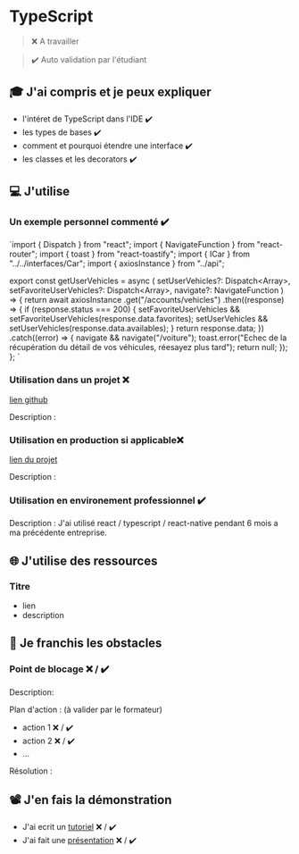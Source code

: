 # TypeScript

> ❌ A travailler

> ✔️ Auto validation par l'étudiant

## 🎓 J'ai compris et je peux expliquer

- l'intéret de TypeScript dans l'IDE  ✔️
- les types de bases  ✔️
- comment et pourquoi étendre une interface  ✔️
- les classes et les decorators  ✔️

## 💻 J'utilise

### Un exemple personnel commenté  ✔️

`import { Dispatch } from "react";
import { NavigateFunction } from "react-router";
import { toast } from "react-toastify";
import { ICar } from "../../interfaces/Car";
import { axiosInstance } from "../api";


export const getUserVehicles = async (
  setUserVehicles?: Dispatch<Array<ICar>>,
  setFavoriteUserVehicles?: Dispatch<Array<ICar>>,
  navigate?: NavigateFunction
) => {
  return await axiosInstance
    .get("/accounts/vehicles")
    .then((response) => {
      if (response.status === 200) {
        setFavoriteUserVehicles && setFavoriteUserVehicles(response.data.favorites);
        setUserVehicles && setUserVehicles(response.data.availables);
      }
      return response.data;
    })
    .catch((error) => {
      navigate && navigate("/voiture");
      toast.error("Echec de la récupération du détail de vos véhicules, réesayez plus tard");
      return null;
    });
};
`

### Utilisation dans un projet ❌ 

[lien github](...)

Description :

### Utilisation en production si applicable❌ 

[lien du projet](...)

Description :

### Utilisation en environement professionnel  ✔️

Description :  J'ai utilisé react  / typescript / react-native pendant 6 mois a ma précédente entreprise. 

## 🌐 J'utilise des ressources

### Titre

- lien
- description

## 🚧 Je franchis les obstacles

### Point de blocage ❌ / ✔️

Description:

Plan d'action : (à valider par le formateur)

- action 1 ❌ / ✔️
- action 2 ❌ / ✔️
- ...

Résolution :

## 📽️ J'en fais la démonstration

- J'ai ecrit un [tutoriel](...) ❌ / ✔️
- J'ai fait une [présentation](...) ❌ / ✔️

